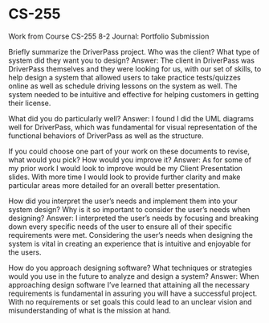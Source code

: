 # CS-255
Work from Course CS-255
8-2 Journal: Portfolio Submission

Briefly summarize the DriverPass project. Who was the client? What type of system did they want you to design?
Answer: The client in DriverPass was DriverPass themselves and they were looking for us, with our set of skills, to help design a system that allowed users to take practice tests/quizzes online as well as schedule driving lessons on the system as well. The system needed to be intuitive and effective for helping customers in getting their license.

What did you do particularly well?
Answer: I found I did the UML diagrams well for DriverPass, which was fundamental for visual representation of the functional behaviors of DriverPass as well as the structure.

If you could choose one part of your work on these documents to revise, what would you pick? How would you improve it?
Answer: As for some of my prior work I would look to improve would be my Client Presentation slides. With more time I would look to provide further clarity and make particular areas more detailed for an overall better presentation.

How did you interpret the user’s needs and implement them into your system design? Why is it so important to consider the user’s needs when designing?
Answer: I interpreted the user’s needs by focusing and breaking down every specific needs of the user to ensure all of their specific requirements were met. Considering the user’s needs when designing the system is vital in creating an experience that is intuitive and enjoyable for the users.

How do you approach designing software? What techniques or strategies would you use in the future to analyze and design a system?
Answer: When approaching design software I’ve learned that attaining all the necessary requirements is fundamental in assuring you will have a successful project. With no requirements or set goals this could lead to an unclear vision and misunderstanding of what is the mission at hand.
